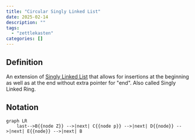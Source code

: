 ```yaml
---
title: "Circular Singly Linked List"
date: 2025-02-14
description: ""
tags: 
  - "zettlekasten"
categories: []
---
```


## Definition
An extension of [Singly Linked List](Singly%20Linked%20List.md) that allows for insertions at the beginning as well as at the end without extra pointer for "end". Also called Singly Linked Ring.

## Notation
```mermaid
graph LR
    last-->B{{node Z}} -->|next| C{{node p}} -->|next| D{{node}} -->|next| E{{node}} -->|next| B
```
